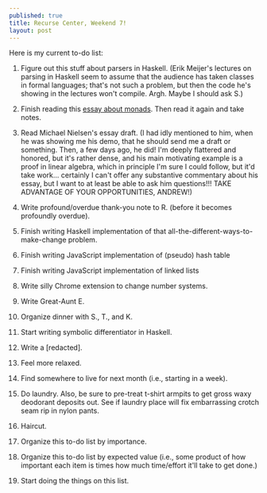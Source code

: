 ```yaml
---
published: true
title: Recurse Center, Weekend 7!
layout: post
---
```

Here is my current to-do list:

1. Figure out this stuff about parsers in Haskell. (Erik Meijer's lectures on parsing in Haskell seem to assume that the audience has taken classes in formal languages; that's not such a problem, but then the code he's showing in the lectures won't compile. Argh. Maybe I should ask S.)

2. Finish reading this [essay about monads](http://www.cs.nott.ac.uk/~pszgmh/monads). Then read it again and take notes.

3. Read Michael Nielsen's essay draft. (I had idly mentioned to him, when he was showing me his demo, that he should send me a draft or something. Then, a few days ago, he did! I'm deeply flattered and honored, but it's rather dense, and his main motivating example is a proof in linear algebra, which in principle I'm sure I could follow, but it'd take work... certainly I can't offer any substantive commentary about his essay, but I want to at least be able to ask him questions!!! TAKE ADVANTAGE OF YOUR OPPORTUNITIES, ANDREW!)

4. Write profound/overdue thank-you note to R. (before it becomes profoundly overdue).

5. Finish writing Haskell implementation of that all-the-different-ways-to-make-change problem. 

6. Finish writing JavaScript implementation of (pseudo) hash table

7. Finish writing JavaScript implementation of linked lists

8. Write silly Chrome extension to change number systems.

9. Write Great-Aunt E.

10. Organize dinner with S., T., and K.

11. Start writing symbolic differentiator in Haskell.

12. Write a [redacted].

13. Feel more relaxed.

14. Find somewhere to live for next month (i.e., starting in a week).

15. Do laundry. Also, be sure to pre-treat t-shirt armpits to get gross waxy deodorant deposits out. See if laundry place will fix embarrassing crotch seam rip in nylon pants.

16. Haircut.

17. Organize this to-do list by importance.

16. Organize this to-do list by expected value (i.e., some product of how important each item is times how much time/effort it'll take to get done.)

18. Start doing the things on this list.